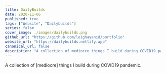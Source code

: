 ```yaml
---
title: DailyBuilds
date: 2020-11-06
published: true
tags: ["Website", "Dailybuilds"]
series: false
cover_image: ./images/dailybuilds.png
github_url: "https://github.com/leighayanid/portfolio"
website_url: "https://dailybuilds.netlify.app"
canonical_url: false
description: "A collection of mediocre things I build during COVID19 pandemic"
---
```


A collection of [mediocre] things I build during COVID19 pandemic.
